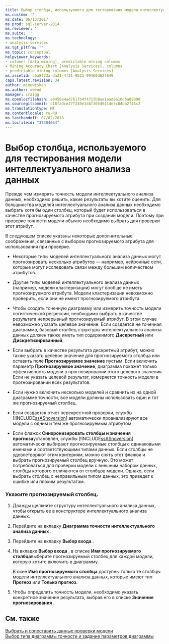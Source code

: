 ```yaml
---
title: Выбор столбца, используемого для тестирования модели интеллектуального анализа данных | Документация Майкрософт
ms.custom: ''
ms.date: 06/13/2017
ms.prod: sql-server-2014
ms.reviewer: ''
ms.suite: ''
ms.technology:
- analysis-services
ms.tgt_pltfrm: ''
ms.topic: conceptual
helpviewer_keywords:
- columns [data mining], predictable mining columns
- Mining Accuracy Chart [Analysis Services], columns
- predictable mining columns [Analysis Services]
ms.assetid: c6a8f23a-da21-4f31-9521-99460d624649
caps.latest.revision: 34
author: minewiskan
ms.author: owend
manager: craigg
ms.openlocfilehash: a0458e4ad7b17b4f4713b8aa1aad0a10dba88098
ms.sourcegitcommit: c18fadce27f330e1d4f36549414e5c84ba2f46c2
ms.translationtype: MT
ms.contentlocale: ru-RU
ms.lasthandoff: 07/02/2018
ms.locfileid: "37304664"
---
```

# <a name="choose-the-column-to-use-for-testing-a-mining-model"></a>Выбор столбца, используемого для тестирования модели интеллектуального анализа данных
  Прежде чем измерять точность модели интеллектуального анализа данных, необходимо решить, какие результаты вы хотите оценить. Для большинства моделей интеллектуального анализа данных необходимо выбрать хотя бы один столбец, который будет использоваться в качестве прогнозируемого атрибута при создании модели. Поэтому при проверке точности модели обычно необходимо выбрать для проверки этот атрибут.  
  
 В следующем списке указаны некоторые дополнительные соображения, связанные с выбором прогнозируемого атрибута для использования при проверке.  
  
-   Некоторые типы моделей интеллектуального анализа данных могут прогнозировать несколько атрибутов — например, нейронные сети, которые могут исследовать связи между большим количеством атрибутов.  
  
-   Другие типы моделей интеллектуального анализа данных (например, модели кластеризации) могут вообще не иметь прогнозируемого атрибута. Модели кластеризации невозможно проверить, если они не имеют прогнозируемого атрибута.  
  
-   Чтобы создать точечную диаграмму или измерить точность модели логистической регрессии, необходимо выбрать в качестве результата непрерывный прогнозируемый атрибут. В этом случае невозможно указать целевое значение. Если создается не точечная диаграмма, базовый столбец структуры интеллектуального анализа данных должен также иметь тип содержимого **Дискретный** или **Дискретизированный**.  
  
-   Если выбрать в качестве результата дискретный атрибут, можно также указать целевое значение для прогнозируемого столбца или оставить поле **Прогнозируемое значение** пустым. Если включить параметр **Прогнозируемое значение**, диаграмма покажет только эффективность модели в прогнозировании этого целевого значения. Если не указать целевой результат, измеряется точность модели в прогнозировании всех результатов.  
  
-   Если нужно включить несколько моделей и сравнить их на одной диаграмме точности, все модели должны использовать один и тот же прогнозируемый столбец.  
  
-   Если создается отчет перекрестной проверки, службы [!INCLUDE[ssASnoversion](../../includes/ssasnoversion-md.md)] автоматически проанализируют все модели с одним и тем же прогнозируемым атрибутом.  
  
-   Если флажок **Синхронизировать столбцы и значения прогноза**установлен, службы [!INCLUDE[ssASnoversion](../../includes/ssasnoversion-md.md)] автоматически выбирают прогнозируемые столбцы с одинаковыми именами и соответствующими типами данных. Если столбцы не удовлетворяют этим критериям, можно снять этот флажок и выбрать прогнозируемый столбец вручную. Это может потребоваться для проверки модели с внешним набором данных, столбцы которого отличаются от столбцов модели. Однако, если выбрать столбец с неправильным типом данных, это приведет к ошибке или плохим результатам.  
  
### <a name="specify-the-outcome-to-predict"></a>Укажите прогнозируемый столбец.  
  
1.  Дважды щелкните структуру интеллектуального анализа данных, чтобы открыть ее в конструкторе интеллектуального анализа данных.  
  
2.  Перейдите на вкладку **Диаграмма точности интеллектуального анализа данных** .  
  
3.  Перейдите на вкладку **Выбор входа** .  
  
4.  На вкладке **Выбор входа** , в списке **Имя прогнозируемого столбца**выберите прогнозируемый столбец для каждой модели, которую хотите включить в диаграмму.  
  
     В окне **Имя прогнозируемого столбца** доступны только те столбцы модели интеллектуального анализа данных, которые имеют тип **Прогноз** или **Только прогноз**.  
  
5.  Чтобы определить точность модели, необходимо указать конкретное значение результата, выбрав его в списке **Значение прогнозирования** .  
  
## <a name="see-also"></a>См. также  
 [Выбрать и сопоставить данные проверки модели](choose-and-map-model-testing-data.md)   
 [Выбор типа диаграммы точности и задание параметров диаграммы](choose-an-accuracy-chart-type-and-set-chart-options.md)  
  
  
